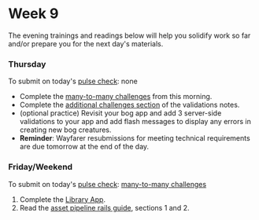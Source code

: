 # Week 9

The evening trainings and readings below will help you solidify work so far and/or prepare you for the next day's materials.

### Thursday
To submit on today's [pulse check](https://docs.google.com/forms/d/e/1FAIpQLSe7KpquxAEpvf5gCdfEbt4RIFbmkiTKL8i_-P_9bcvG5zxnQQ/viewform): none

* Complete the [many-to-many challenges](https://github.com/SF-WDI-LABS/rails-associations/blob/master/many_to_many_challenges.md) from this morning.
* Complete the [additional challenges section](https://github.com/SF-WDI-LABS/rails-validations-errors#more-challenges) of the validations notes.
*  (optional practice) Revisit your bog app and add 3 server-side validations to your app and add flash messages to display any errors in creating new bog creatures.
* **Reminder**: Wayfarer resubmissions for meeting technical requirements are due tomorrow at the end of the day.

### Friday/Weekend
To submit on today's [pulse check](https://docs.google.com/forms/d/e/1FAIpQLSe7KpquxAEpvf5gCdfEbt4RIFbmkiTKL8i_-P_9bcvG5zxnQQ/viewform): [many-to-many challenges](https://github.com/SF-WDI-LABS/rails-associations/blob/master/many_to_many_challenges.md)


1. Complete the [Library App](https://github.com/sf-wdi-39/public-library-app).
2. Read the [asset pipeline rails guide](http://guides.rubyonrails.org/asset_pipeline.html), sections 1 and 2.
